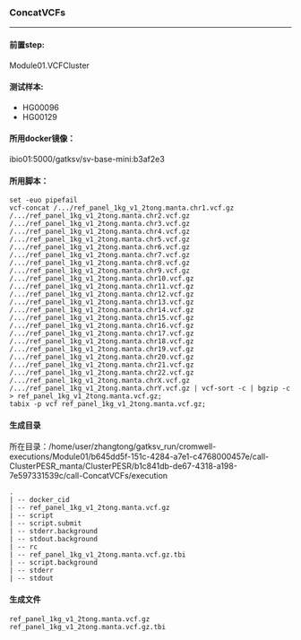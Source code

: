 ### ConcatVCFs
***
#### 前置step:
Module01.VCFCluster
#### 测试样本:
+ HG00096
+ HG00129
#### 所用docker镜像：
ibio01:5000/gatksv/sv-base-mini:b3af2e3
#### 所用脚本：
```xhsell
set -euo pipefail
vcf-concat /.../ref_panel_1kg_v1_2tong.manta.chr1.vcf.gz /.../ref_panel_1kg_v1_2tong.manta.chr2.vcf.gz 
/.../ref_panel_1kg_v1_2tong.manta.chr3.vcf.gz 
/.../ref_panel_1kg_v1_2tong.manta.chr4.vcf.gz 
/.../ref_panel_1kg_v1_2tong.manta.chr5.vcf.gz 
/.../ref_panel_1kg_v1_2tong.manta.chr6.vcf.gz 
/.../ref_panel_1kg_v1_2tong.manta.chr7.vcf.gz 
/.../ref_panel_1kg_v1_2tong.manta.chr8.vcf.gz 
/.../ref_panel_1kg_v1_2tong.manta.chr9.vcf.gz
/.../ref_panel_1kg_v1_2tong.manta.chr10.vcf.gz /.../ref_panel_1kg_v1_2tong.manta.chr11.vcf.gz /.../ref_panel_1kg_v1_2tong.manta.chr12.vcf.gz /.../ref_panel_1kg_v1_2tong.manta.chr13.vcf.gz 
/.../ref_panel_1kg_v1_2tong.manta.chr14.vcf.gz /.../ref_panel_1kg_v1_2tong.manta.chr15.vcf.gz /.../ref_panel_1kg_v1_2tong.manta.chr16.vcf.gz
/.../ref_panel_1kg_v1_2tong.manta.chr17.vcf.gz 
/.../ref_panel_1kg_v1_2tong.manta.chr18.vcf.gz /.../ref_panel_1kg_v1_2tong.manta.chr19.vcf.gz /.../ref_panel_1kg_v1_2tong.manta.chr20.vcf.gz 
/.../ref_panel_1kg_v1_2tong.manta.chr21.vcf.gz /.../ref_panel_1kg_v1_2tong.manta.chr22.vcf.gz 
/.../ref_panel_1kg_v1_2tong.manta.chrX.vcf.gz 
/.../ref_panel_1kg_v1_2tong.manta.chrY.vcf.gz | vcf-sort -c | bgzip -c > ref_panel_1kg_v1_2tong.manta.vcf.gz;
tabix -p vcf ref_panel_1kg_v1_2tong.manta.vcf.gz;
```
#### 生成目录
所在目录：/home/user/zhangtong/gatksv_run/cromwell-executions/Module01/b645dd5f-151c-4284-a7e1-c4768000457e/call-ClusterPESR_manta/ClusterPESR/b1c841db-de67-4318-a198-7e597331539c/call-ConcatVCFs/execution
```
.
| -- docker_cid  
| -- ref_panel_1kg_v1_2tong.manta.vcf.gz      
| -- script             
| -- script.submit  
| -- stderr.background 
| -- stdout.background
| -- rc          
| -- ref_panel_1kg_v1_2tong.manta.vcf.gz.tbi
| -- script.background
| -- stderr         
| -- stdout
```
#### 生成文件
```
ref_panel_1kg_v1_2tong.manta.vcf.gz
ref_panel_1kg_v1_2tong.manta.vcf.gz.tbi
```